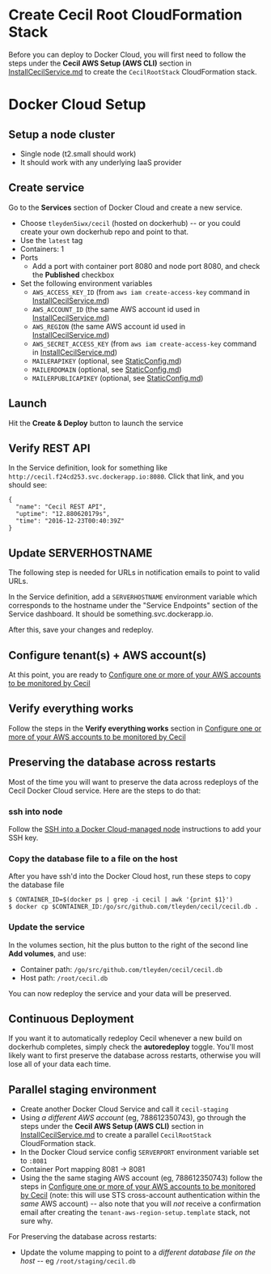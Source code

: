 
# Create Cecil Root CloudFormation Stack

Before you can deploy to Docker Cloud, you will first need to follow the steps under the **Cecil AWS Setup (AWS CLI)** section in [InstallCecilService.md](InstallCecilService.md) to create the `CecilRootStack` CloudFormation stack.

# Docker Cloud Setup

## Setup a node cluster

* Single node (t2.small should work)
* It should work with any underlying IaaS provider

## Create service

Go to the **Services** section of Docker Cloud and create a new service.

* Choose `tleyden5iwx/cecil` (hosted on dockerhub) -- or you could create your own dockerhub repo and point to that.
* Use the `latest` tag
* Containers: 1
* Ports
    * Add a port with container port 8080 and node port 8080, and check the **Published** checkbox
* Set the following environment variables
    * `AWS_ACCESS_KEY_ID` (from `aws iam create-access-key` command in [InstallCecilService.md](InstallCecilService.md))
    * `AWS_ACCOUNT_ID` (the same AWS account id used in [InstallCecilService.md](InstallCecilService.md))
    * `AWS_REGION` (the same AWS account id used in [InstallCecilService.md](InstallCecilService.md))
    * `AWS_SECRET_ACCESS_KEY` (from `aws iam create-access-key` command in [InstallCecilService.md](InstallCecilService.md))
    * `MAILERAPIKEY` (optional, see [StaticConfig.md](StaticConfig.md))
    * `MAILERDOMAIN` (optional, see [StaticConfig.md](StaticConfig.md))
    * `MAILERPUBLICAPIKEY` (optional, see [StaticConfig.md](StaticConfig.md))
    

## Launch

Hit the **Create & Deploy** button to launch the service

## Verify REST API

In the Service definition, look for something like `http://cecil.f24cd253.svc.dockerapp.io:8080`.  Click that link, and you should see:

```
{
  "name": "Cecil REST API",
  "uptime": "12.880620179s",
  "time": "2016-12-23T00:40:39Z"
}
```

## Update SERVERHOSTNAME

The following step is needed for URLs in notification emails to point to valid URLs.

In the Service definition, add a `SERVERHOSTNAME` environment variable which corresponds to the hostname under the "Service Endpoints" section of the Service dashboard.  It should be something.svc.dockerapp.io.

After this, save your changes and redeploy.

## Configure tenant(s) + AWS account(s)

At this point, you are ready to [Configure one or more of your AWS accounts to be monitored by Cecil](ConfigureAWSAccount.md)

## Verify everything works

Follow the steps in the **Verify everything works**  section in [Configure one or more of your AWS accounts to be monitored by Cecil](ConfigureAWSAccount.md) 

## Preserving the database across restarts

Most of the time you will want to preserve the data across redeploys of the Cecil Docker Cloud service.  Here are the steps to do that:

### ssh into node

Follow the [SSH into a Docker Cloud-managed node](https://docs.docker.com/docker-cloud/infrastructure/ssh-into-a-node/) instructions to add your SSH key.

### Copy the database file to a file on the host

After you have ssh'd into the Docker Cloud host, run these steps to copy the database file

```
$ CONTAINER_ID=$(docker ps | grep -i cecil | awk '{print $1}')
$ docker cp $CONTAINER_ID:/go/src/github.com/tleyden/cecil/cecil.db .
```

### Update the service 

In the volumes section, hit the plus button to the right of the second line **Add volumes**, and use:

* Container path: `/go/src/github.com/tleyden/cecil/cecil.db`
* Host path: `/root/cecil.db`

You can now redeploy the service and your data will be preserved.

## Continuous Deployment

If you want it to automatically redeploy Cecil whenever a new build on dockerhub completes, simply check the **autoredeploy** toggle.  You'll most likely want to first preserve the database across restarts, otherwise you will lose all of your data each time.

## Parallel staging environment

* Create another Docker Cloud Service and call it `cecil-staging`
* Using _a different AWS account_ (eg, 788612350743), go through the steps under the **Cecil AWS Setup (AWS CLI)** section in [InstallCecilService.md](InstallCecilService.md) to create a parallel `CecilRootStack` CloudFormation stack.
* In the Docker Cloud service config `SERVERPORT` environment variable set to `:8081`
* Container Port mapping 8081 -> 8081
* Using the the same staging AWS account (eg, 788612350743) follow the steps in [Configure one or more of your AWS accounts to be monitored by Cecil](ConfigureAWSAccount.md) (note: this will use STS cross-account authentication within the _same_ AWS account) -- also note that you will _not_ receive a confirmation email after creating the `tenant-aws-region-setup.template` stack, not sure why.

For Preserving the database across restarts:

* Update the volume mapping to point to a _different database file on the host_ -- eg `/root/staging/cecil.db`